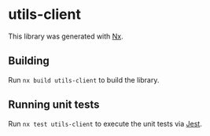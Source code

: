 # utils-client

This library was generated with [Nx](https://nx.dev).

## Building

Run `nx build utils-client` to build the library.

## Running unit tests

Run `nx test utils-client` to execute the unit tests via
[Jest](https://jestjs.io).
